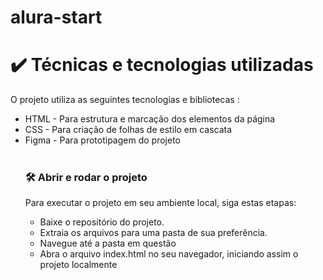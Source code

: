 # alura-start

<h1>✔️ Técnicas e tecnologias utilizadas</h1>
<p> O projeto utiliza as seguintes tecnologias e bibliotecas : </p>
<ul>
 <li>HTML - Para estrutura e marcação dos elementos da página</li>
<li>CSS - Para criação de folhas de estilo em cascata</li>
<li>Figma - Para prototipagem do projeto</li>
<br>
<h3>🛠️ Abrir e rodar o projeto </h3>
<p>Para executar o projeto em seu ambiente local, siga estas etapas: </p>

<ul>
<li> Baixe o repositório do projeto.</li>
<li>Extraia os arquivos para uma pasta de sua preferência.</li>
<li>Navegue até a pasta em questão</li>

<li>Abra o arquivo index.html no seu navegador, iniciando assim o projeto localmente</li>
</ul>
